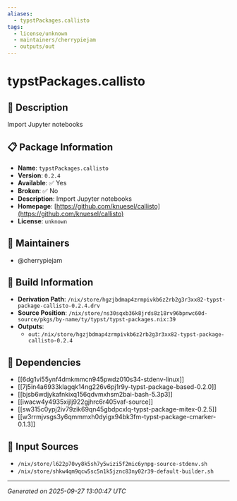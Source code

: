 ```yaml
---
aliases:
  - typstPackages.callisto
tags:
  - license/unknown
  - maintainers/cherrypiejam
  - outputs/out
---
```


# typstPackages.callisto

## 📝 Description

Import Jupyter notebooks

## 📋 Package Information

- **Name**: `typstPackages.callisto`
- **Version**: `0.2.4`
- **Available**: ✅ Yes
- **Broken**: ✅ No
- **Description**: Import Jupyter notebooks
- **Homepage**: [https://github.com/knuesel/callisto](https://github.com/knuesel/callisto)
- **License**: `unknown`
## 👥 Maintainers

- @cherrypiejam


## 🔧 Build Information

- **Derivation Path**: `/nix/store/hgzjbdmap4zrmpivkb6z2rb2g3r3xx82-typst-package-callisto-0.2.4.drv`
- **Source Position**: `/nix/store/ns30sqxb36k8jrds8z18rv96bpnwc60d-source/pkgs/by-name/ty/typst/typst-packages.nix:39`
- **Outputs**:
  - `out`:  `/nix/store/hgzjbdmap4zrmpivkb6z2rb2g3r3xx82-typst-package-callisto-0.2.4`

## 🔗 Dependencies

- [[6dg1vi55ynf4dmkmmcn945pwdz010s34-stdenv-linux]]
- [[7j5in4a6933klagqk14ng226v6pj1r9y-typst-package-based-0.2.0]]
- [[bjsb6wdjykafnkixq156qdvmxhsm2bai-bash-5.3p3]]
- [[iwacw4y4935xijlj922gjhrc6r405vaf-source]]
- [[sw315c0ypj2iv79zik69qn45gbdpcxlq-typst-package-mitex-0.2.5]]
- [[w3rrmjvsgs3y6qmmmxh0dyigx94bk3fm-typst-package-cmarker-0.1.3]]

## 📁 Input Sources

- `/nix/store/l622p70vy8k5sh7y5wizi5f2mic6ynpg-source-stdenv.sh`
- `/nix/store/shkw4qm9qcw5sc5n1k5jznc83ny02r39-default-builder.sh`

---
*Generated on 2025-09-27 13:00:47 UTC*
